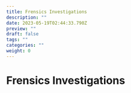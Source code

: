 ```yaml
---
title: Frensics Investigations
description: ""
date: 2023-05-19T02:44:33.790Z
preview: ""
draft: false
tags: ""
categories: ""
weight: 0
---
```


# Frensics Investigations
